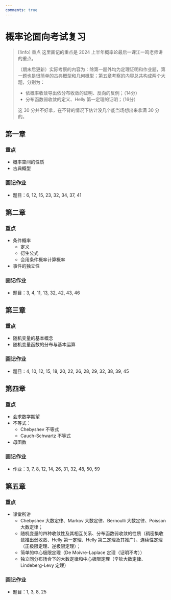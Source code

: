 ```yaml
---
comments: true
---
```


# 概率论面向考试复习

>[!info] 重点
>这里画记的重点是 2024 上半年概率论最后一课江一鸣老师讲的重点。
>
> （期末后更新）实际考察的内容为：除第一题外均为定理证明和作业题，第一题也是很简单的古典概型和几何概型；第五章考察的内容总共构成两个大题，分别为：
> 
> - 依概率收敛导出依分布收敛的证明、反向的反例；（14分）
> - 分布函数弱收敛的定义、Helly 第一定理的证明；（16分）
> 
> 这 30 分并不好拿，在不背的情况下估计没几个能当场想出来拿满 30 分的。


## 第一章
### 重点
- 概率空间的性质
- 古典概型
### 画记作业
- 题目：6, 12, 15, 23, 32, 34, 37, 41

## 第二章
### 重点
- 条件概率
	- 定义
	- 衍生公式
	- 会用条件概率计算概率
- 事件的独立性

### 画记作业
- 题目：3, 4, 11, 13, 32, 42, 43, 46

## 第三章
### 重点
- 随机变量的基本概念
- 随机变量函数的分布与基本运算

### 画记作业
- 题目：4, 10, 12, 15, 18, 20, 22, 26, 28, 29, 32, 38, 39, 45

## 第四章
### 重点
- 会求数学期望
- 不等式：
	- Chebyshev 不等式
	- Cauch-Schwartz 不等式
- 母函数

### 画记作业
- 作业：3, 7, 8, 12, 14, 26, 31, 32, 48, 50, 59

## 第五章
### 重点
- 课堂所讲
	- Chebyshev 大数定律、Markov 大数定律、Bernoulli 大数定律、Poisson 大数定律；
	- 随机变量的四种收敛性及其相互关系、分布函数弱收敛的性质（稠密集收敛推出弱收敛、Helly 第一定理、Helly 第二定理及其推广）、连续性定理（正极限定理、逆极限定理）；
	- 简单的中心极限定理（De Moivre-Laplace 定理（证明不考））
	- 独立同分布场合下的大数定律和中心极限定理（辛钦大数定律、Lindeberg-Levy 定理）

### 画记作业
- 题目：1, 3, 8, 25

